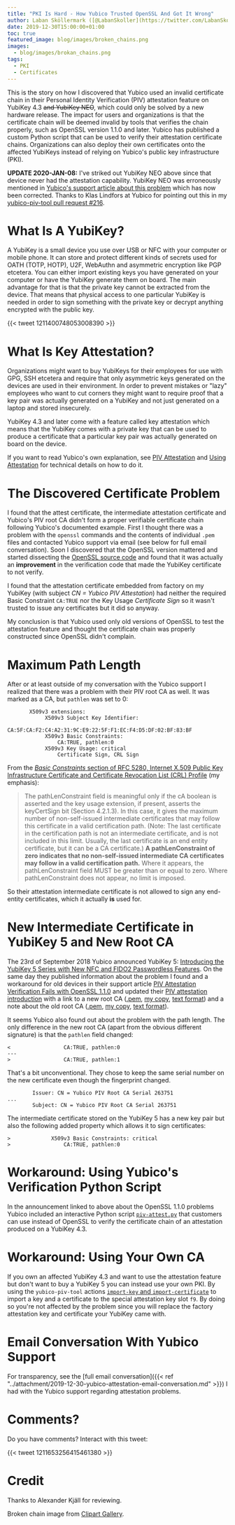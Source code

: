 ```yaml
---
title: "PKI Is Hard - How Yubico Trusted OpenSSL And Got It Wrong"
author: Laban Sköllermark ([@LabanSkoller](https://twitter.com/LabanSkoller))
date: 2019-12-30T15:00:00+01:00
toc: true
featured_image: blog/images/broken_chains.png
images:
  - blog/images/brokan_chains.png
tags:
  - PKI
  - Certificates
---
```


This is the story on how I discovered that Yubico used an invalid certificate chain in their
Personal Identity Verification (PIV) attestation feature on YubiKey 4.3 ~~and YubiKey NEO~~, which could
only be solved by a new hardware release. The impact for users and organizations is that the
certificate chain will be deemed invalid by tools that verifies the chain properly, such as OpenSSL
version 1.1.0 and later. Yubico has published a custom Python script that can be used to verify
their attestation certificate chains. Organizations can also deploy their own certificates onto the
affected YubiKeys instead of relying on Yubico's public key infrastructure (PKI).

**UPDATE 2020-JAN-08:** I've striked out YubiKey NEO above since that device never had the
attestation capability. YubiKey NEO was erroneously mentioned in [Yubico's support article about
this
problem](https://support.yubico.com/support/solutions/articles/15000013406-piv-attestation-verification-fails-with-openssl-1-1-0)
which has now been corrected. Thanks to Klas Lindfors at Yubico for pointing out this in my
[yubico-piv-tool pull request #216](https://github.com/Yubico/yubico-piv-tool/pull/216).

# What Is A YubiKey?
A YubiKey is a small device you use over USB or NFC with your computer or mobile phone. It can store
and protect different kinds of secrets used for OATH (TOTP, HOTP), U2F, WebAuthn and asymmetric
encryption like PGP etcetera. You can either import existing keys you have generated on your
computer or have the YubiKey generate them on board. The main advantage for that is that the private
key cannot be extracted from the device. That means that physical access to one particular YubiKey
is needed in order to sign something with the private key or decrypt anything encrypted with the
public key.

{{< tweet 1211400748053008390 >}}

# What Is Key Attestation?

Organizations might want to buy YubiKeys for their employees for use with GPG, SSH etcetera and
require that only asymmetric keys generated on the devices are used in their environment. In order
to prevent mistakes or "lazy" employees who want to cut corners they might want to require proof
that a key pair was actually generated on a YubiKey and not just generated on a laptop and stored
insecurely.

YubiKey 4.3 and later come with a feature called key attestation which means that the YubiKey comes
with a private key that can be used to produce a certificate that a particular key pair was actually
generated on board on the device.

If you want to read Yubico's own explanation, see [PIV
Attestation](https://developers.yubico.com/PIV/Introduction/PIV_attestation.html) and [Using
Attestation](https://developers.yubico.com/yubico-piv-tool/Attestation.html) for technical details
on how to do it.

# The Discovered Certificate Problem
I found that the attest certificate, the intermediate attestation certificate and Yubico's PIV root
CA didn't form a proper verifiable certificate chain following Yubico's documented example. First I
thought there was a problem with the `openssl` commands and the contents of individual `.pem` files
and contacted Yubico support via email (see below for full email conversation). Soon I discovered
that the OpenSSL version mattered and started dissecting the [OpenSSL source
code](https://github.com/openssl/openssl) and found that it was actually an **improvement** in the
verification code that made the YubiKey certificate to not verify.

I found that the attestation certificate embedded from factory on my YubiKey (with subject *CN =
Yubico PIV Attestation*) had neither the required Basic Constraint `CA:TRUE` nor the Key Usage
*Certificate Sign* so it wasn't trusted to issue any certificates but it did so anyway.

My conclusion is that Yubico used only old versions of OpenSSL to test the attestation feature and
thought the certificate chain was properly constructed since OpenSSL didn't complain.

# Maximum Path Length
After or at least outside of my conversation with the Yubico support I realized that there was a
problem with their PIV root CA as well. It was marked as a CA, but `pathlen` was set to 0:

```
       X509v3 extensions:
            X509v3 Subject Key Identifier:
                CA:5F:CA:F2:C4:A2:31:9C:E9:22:5F:F1:EC:F4:D5:DF:02:BF:83:BF
            X509v3 Basic Constraints:
                CA:TRUE, pathlen:0
            X509v3 Key Usage: critical
                Certificate Sign, CRL Sign
```

From the [*Basic Constraints* section of RFC 5280, Internet X.509 Public Key Infrastructure
Certificate and Certificate Revocation List (CRL)
Profile](https://tools.ietf.org/html/rfc5280#section-4.2.1.9) (my emphasis):

> The pathLenConstraint field is meaningful only if the cA boolean is
> asserted and the key usage extension, if present, asserts the
> keyCertSign bit (Section 4.2.1.3).  In this case, it gives the
> maximum number of non-self-issued intermediate certificates that may
> follow this certificate in a valid certification path.  (Note: The
> last certificate in the certification path is not an intermediate
> certificate, and is not included in this limit.  Usually, the last
> certificate is an end entity certificate, but it can be a CA
> certificate.)  **A pathLenConstraint of zero indicates that no non-self-issued
> intermediate CA certificates may follow in a valid
> certification path.**  Where it appears, the pathLenConstraint field
> MUST be greater than or equal to zero.  Where pathLenConstraint does
> not appear, no limit is imposed.

So their attestation intermediate certificate is not allowed to sign any end-entity certificates,
which it actually **is** used for.

# New Intermediate Certificate in YubiKey 5 and New Root CA

The 23rd of September 2018 Yubico announced YubiKey 5: [Introducing the YubiKey 5 Series with New
NFC and FIDO2 Passwordless
Features](https://www.yubico.com/2018/09/introducing-the-yubikey-5-series-with-new-nfc-and-fido2-passwordless-features/).
On the same day they published information about the problem I found and a workaround for old
devices in their support article [PIV Attestation Verification Fails with OpenSSL
1.1.0](https://support.yubico.com/support/solutions/articles/15000013406-piv-attestation-verification-fails-with-openssl-1-1-0)
and updated their [PIV attestation
introduction](https://developers.yubico.com/PIV/Introduction/PIV_attestation.html) with a link to a
new root CA ([.pem](https://developers.yubico.com/PIV/Introduction/piv-attestation-ca.pem),
[my copy](/blog/resources/piv-attestation-ca.pem), [text
format](/blog/resources/piv-attestation-ca.pem.txt)) and a note about the old root
CA ([.pem](https://developers.yubico.com/PIV/Introduction/piv-attestation-ca-old.pem),
[my copy](/blog/resources/piv-attestation-ca-old.pem), [text
format](/blog/resources/piv-attestation-ca-old.pem.txt)).

It seems Yubico also found out about the problem with the path length. The only difference in the
new root CA (apart from the obvious different signature) is that the `pathlen` field changed:
```
<                 CA:TRUE, pathlen:0
---
>                 CA:TRUE, pathlen:1
```

That's a bit unconventional. They chose to keep the same serial number on the new certificate even
though the fingerprint changed.

```
        Issuer: CN = Yubico PIV Root CA Serial 263751
...
        Subject: CN = Yubico PIV Root CA Serial 263751
```

The intermediate certificate stored on the YubiKey 5 has a new key pair but also the following added
property which allows it to sign certificates:

```
>             X509v3 Basic Constraints: critical
>                 CA:TRUE, pathlen:0
```

# Workaround: Using Yubico's Verification Python Script

In the announcement linked to above about the OpenSSL 1.1.0 problems Yubico included an interactive
Python script [`piv-attest.py`](https://support.yubico.com/helpdesk/attachments/15006846984) that
customers can use instead of OpenSSL to verify the certificate chain of an attestation produced on a
YubiKey 4.3.

# Workaround: Using Your Own CA

If you own an affected YubiKey 4.3 and want to use the attestation feature but don't want to buy a
YubiKey 5 you can instead use your own PKI. By using the `yubico-piv-tool` actions [`import-key` and
`import-certificate`](https://developers.yubico.com/yubico-piv-tool/Actions/key_import.html) to
import a key and a certificate to the special attestation key slot `f9`. By doing so you're not
affected by the problem since you will replace the factory attestation key and certificate your
YubiKey came with.

# Email Conversation With Yubico Support
For transparency, see the [full email conversation]({{< ref
"../attachment/2019-12-30-yubico-attestation-email-conversation.md" >}}) I had
with the Yubico support regarding attestation problems.

# Comments?

Do you have comments? Interact with this tweet:

{{< tweet 1211653256415461380 >}}

# Credit

Thanks to Alexander Kjäll for reviewing.

Broken chain image from [Clipart
Gallery](http://clipart-library.com/clip-art/365-3653229_transparent-background-broken-chains-png.htm).
